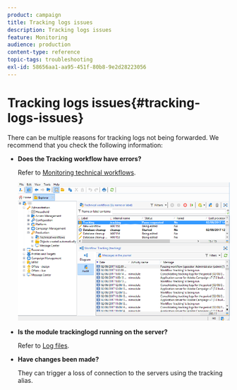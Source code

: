 ```yaml
---
product: campaign
title: Tracking logs issues
description: Tracking logs issues
feature: Monitoring
audience: production
content-type: reference
topic-tags: troubleshooting
exl-id: 58656aa1-aa95-451f-80b8-9e2d28223056
---
```

# Tracking logs issues{#tracking-logs-issues}



There can be multiple reasons for tracking logs not being forwarded. We recommend that you check the following information:

* **Does the **Tracking** workflow have errors?**

  Refer to [Monitoring technical workflows](../../workflow/using/monitoring-technical-workflows.md).

  ![](assets/tracking_scheduled_task.png)

* **Is the module **trackinglogd** running on the server?**

  Refer to [Log files](../../production/using/log-files.md).

* **Have changes been made?**

  They can trigger a loss of connection to the servers using the tracking alias.
